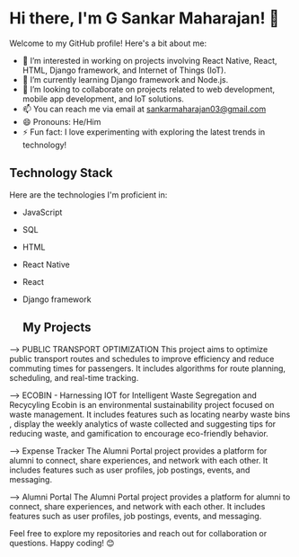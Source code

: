 # Hi there, I'm G Sankar Maharajan! 👋

Welcome to my GitHub profile! Here's a bit about me:

- 👀 I’m interested in working on projects involving React Native, React, HTML, Django framework, and Internet of Things (IoT).
- 🌱 I’m currently learning Django framework and Node.js.
- 💞️ I’m looking to collaborate on projects related to web development, mobile app development, and IoT solutions.
- 📫 You can reach me via email at sankarmaharajan03@gmail.com
- 😄 Pronouns: He/Him
- ⚡ Fun fact: I love experimenting with exploring the latest trends in technology!

## Technology Stack

Here are the technologies I'm proficient in:

- JavaScript
- SQL
- HTML
- React Native
- React
- Django framework

  ## My Projects

--> PUBLIC TRANSPORT OPTIMIZATION 
This project aims to optimize public transport routes and schedules to improve efficiency and reduce commuting times for passengers. It includes algorithms for route planning, scheduling, and real-time tracking.

--> ECOBIN - Harnessing IOT for Intelligent Waste Segregation and Recycyling 
Ecobin is an environmental sustainability project focused on waste management. It includes features such as locating nearby waste bins , display the weekly analytics of waste collected and suggesting tips for reducing waste, and gamification to encourage eco-friendly behavior.

--> Expense Tracker
The Alumni Portal project provides a platform for alumni to connect, share experiences, and network with each other. It includes features such as user profiles, job postings, events, and messaging.

--> Alumni Portal
The Alumni Portal project provides a platform for alumni to connect, share experiences, and network with each other. It includes features such as user profiles, job postings, events, and messaging.

Feel free to explore my repositories and reach out for collaboration or questions. Happy coding! 😊

